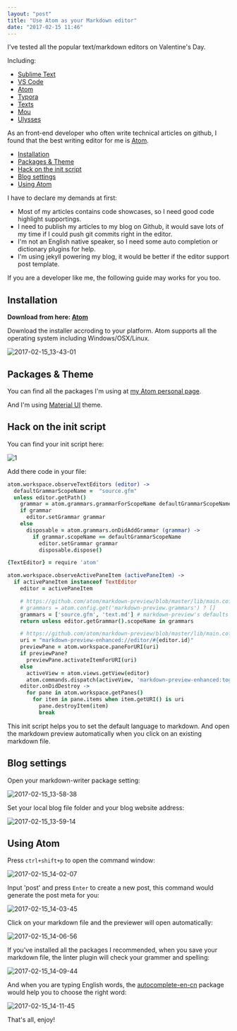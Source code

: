 ```yaml
---
layout: "post"
title: "Use Atom as your Markdown editor"
date: "2017-02-15 11:46"
---
```


I've tested all the popular text/markdown editors on Valentine's Day.

Including:

* [Sublime Text](https://www.sublimetext.com/)
* [VS Code](https://code.visualstudio.com)
* [Atom](https://atom.io/)
* [Typora](https://typora.io/)
* [Texts](http://www.texts.io/)
* [Mou](http://25.io/mou/)
* [Ulysses](https://ulyssesapp.com/)

As an front-end developer who often write technical articles on github, I found that the best writing editor for me is [Atom](https://atom.io/).

<!--more-->

- [Installation](#installation)
- [Packages & Theme](#packages-theme)
- [Hack on the init script](#hack-on-the-init-script)
- [Blog settings](#blog-settings)
- [Using Atom](#using-atom)

I have to declare my demands at first:

* Most of my articles contains code showcases, so I need good code highlight supportings.
* I need to publish my articles to my blog on Github, it would save lots of my time if I could push git commits right in the editor.
* I'm not an English native speaker, so I need some auto completion or dictionary plugins for help.
* I'm using jekyll powering my blog, it would be better if the editor support post template.

If you are a developer like me, the following guide may works for you too.

## Installation

**Download from here: [Atom](https://atom.io/)**

Download the installer accroding to your platform. Atom supports all the operating system including Windows/OSX/Linux.

![2017-02-15_13-43-01](https://ooo.0o0.ooo/2017/02/15/58a3eac1ec055.png)

## Packages & Theme

You can find all the packages I'm using at [my Atom personal page](https://atom.io/users/discountry/stars).

And I'm using [Material UI](https://atom.io/themes/atom-material-ui) theme.

## Hack on the init script

You can find your init script here:

![1](https://ooo.0o0.ooo/2017/02/15/58a3ec534d9f3.png)

Add there code in your file:

```coffee
atom.workspace.observeTextEditors (editor) ->
  defaultGrammarScopeName =  "source.gfm"
  unless editor.getPath()
    grammar = atom.grammars.grammarForScopeName defaultGrammarScopeName
    if grammar
      editor.setGrammar grammar
    else
      disposable = atom.grammars.onDidAddGrammar (grammar) ->
        if grammar.scopeName == defaultGrammarScopeName
          editor.setGrammar grammar
          disposable.dispose()

{TextEditor} = require 'atom'

atom.workspace.observeActivePaneItem (activePaneItem) ->
  if activePaneItem instanceof TextEditor
    editor = activePaneItem

    # https://github.com/atom/markdown-preview/blob/master/lib/main.coffee#L63
    # grammars = atom.config.get('markdown-preview.grammars') ? []
    grammars = ['source.gfm', 'text.md'] # markdown-preview's defaults include text files...
    return unless editor.getGrammar().scopeName in grammars

    # https://github.com/atom/markdown-preview/blob/master/lib/main.coffee#L68
    uri = "markdown-preview-enhanced://editor/#{editor.id}"
    previewPane = atom.workspace.paneForURI(uri)
    if previewPane?
      previewPane.activateItemForURI(uri)
    else
      activeView = atom.views.getView(editor)
      atom.commands.dispatch(activeView, 'markdown-preview-enhanced:toggle')
    editor.onDidDestroy ->
      for pane in atom.workspace.getPanes()
        for item in pane.items when item.getURI() is uri
          pane.destroyItem(item)
          break
```

This init script helps you to set the default language to markdown. And open the markdown preview automatically when you click on an existing markdown file.

## Blog settings

Open your markdown-writer package setting:

![2017-02-15_13-58-38](https://ooo.0o0.ooo/2017/02/15/58a3ee51d5019.png)

Set your local blog file folder and your blog website address:

![2017-02-15_13-59-14](https://ooo.0o0.ooo/2017/02/15/58a3ee5e92bf0.png)

## Using Atom

Press `ctrl+shift+p` to open the command window:

![2017-02-15_14-02-07](https://ooo.0o0.ooo/2017/02/15/58a3eed6b39f5.png)

Input 'post' and press `Enter` to create a new post, this command would generate the post meta for you:

![2017-02-15_14-03-45](https://ooo.0o0.ooo/2017/02/15/58a3ef3788508.png)

Click on your markdown file and the previewer will open automatically:

![2017-02-15_14-06-56](https://ooo.0o0.ooo/2017/02/15/58a3eff7ae875.png)

If you've installed all the packages I recommended, when you save your markdown file, the linter plugin will check your grammer and spelling:

![2017-02-15_14-09-44](https://ooo.0o0.ooo/2017/02/15/58a3f09e34c90.png)

And when you are typing English words, the [autocomplete-en-cn](https://atom.io/packages/autocomplete-en-cn) package would help you to choose the right word:

![2017-02-15_14-11-45](https://ooo.0o0.ooo/2017/02/15/58a3f12b91e1f.png)

That's all, enjoy!

